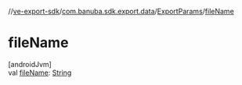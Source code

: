 //[ve-export-sdk](../../../index.md)/[com.banuba.sdk.export.data](../index.md)/[ExportParams](index.md)/[fileName](file-name.md)

# fileName

[androidJvm]\
val [fileName](file-name.md): [String](https://kotlinlang.org/api/latest/jvm/stdlib/kotlin/-string/index.html)
